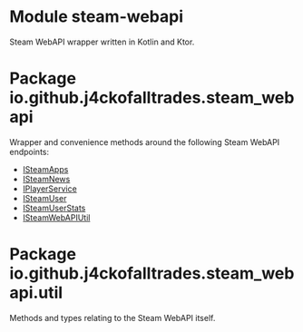 # Module steam-webapi

Steam WebAPI wrapper written in Kotlin and Ktor.

# Package io.github.j4ckofalltrades.steam_webapi

Wrapper and convenience methods around the following Steam WebAPI endpoints:

 - [ISteamApps](https://partner.steamgames.com/doc/webapi/ISteamApps)
 - [ISteamNews](https://partner.steamgames.com/doc/webapi/ISteamNews)
 - [IPlayerService](https://partner.steamgames.com/doc/webapi/IPlayerService)
 - [ISteamUser](https://partner.steamgames.com/doc/webapi/ISteamUser)
 - [ISteamUserStats](https://partner.steamgames.com/doc/webapi/ISteamUserStats)
 - [ISteamWebAPIUtil](https://partner.steamgames.com/doc/webapi/ISteamWebAPIUtil)

# Package io.github.j4ckofalltrades.steam_webapi.util

Methods and types relating to the Steam WebAPI itself.
